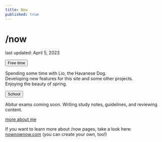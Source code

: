 ```yaml
---
title: Now
published: true
---
```


<h1 class="page-title">/now</h1>
<p><span class="small grey">last updated: April 5, 2023</span></p>

<button class="collapsible">Free time</button>
<div class="collapsible-content">
<p>Spending some time with Lio, the Havanese Dog. <br />Developing new features for this site and some other projects. <br />Enjoying the beauty of spring.</p>
</div>
<button class="collapsible">School</button>
<div class="collapsible-content">
<p>Abitur exams coming soon. Writing study notes, guidelines, and reviewing content.</p>
</div><a class="button" href="/about">more about me</a>
<div class="space"></div>
<p class="now-text">If you want to learn more about /now pages, take a look here: <a href="https://nownownow.com/about">nownownow.com</a><span class="external-icon"></span> (you can create your own, too!)</p>
